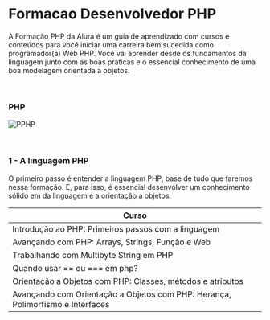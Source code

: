 # Formacao Desenvolvedor PHP

A Formação PHP da Alura é um guia de aprendizado com cursos e conteúdos para você iniciar uma carreira bem sucedida como programador(a) Web PHP. Você vai aprender desde os fundamentos da linguagem junto com as boas práticas e o essencial conhecimento de uma boa modelagem orientada a objetos.

<br>

### PHP

![PPHP](https://tecnoblog.net/wp-content/uploads/2021/01/o_que_e_php_unsplash-700x467.jpg)

<br>

### 1 - A linguagem PHP

O primeiro passo é entender a linguagem PHP, base de tudo que faremos nessa formação. E, para isso, é essencial desenvolver um conhecimento sólido em da linguagem e a orientação a objetos.

| Curso                     |                                                                   
| --------------------------- | 
|  Introdução ao PHP: Primeiros passos com a linguagem                                                                                             
| Avançando com PHP: Arrays, Strings, Função e Web                   
| Trabalhando com Multibyte String em PHP          
| Quando usar == ou === em php?           
| Orientação a Objetos com PHP: Classes, métodos e atributos      
| Avançando com Orientação a Objetos com PHP: Herança, Polimorfismo e Interfaces     



 
 
